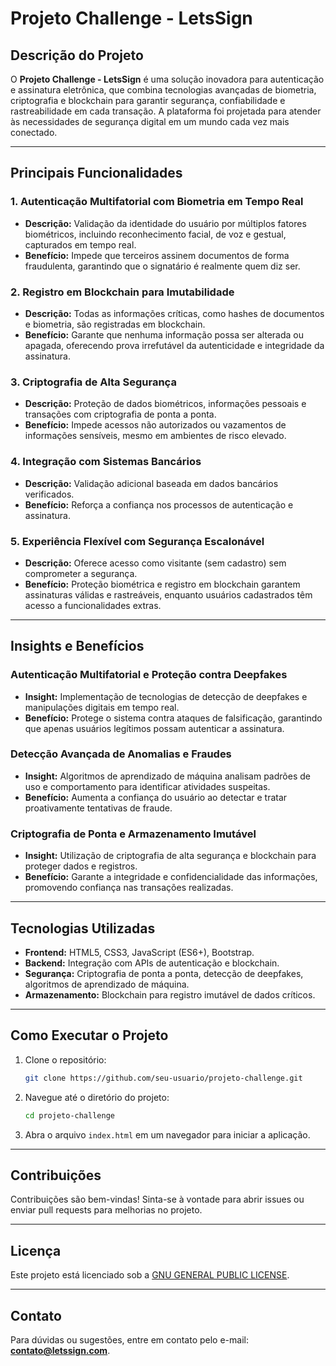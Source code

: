 # Projeto Challenge - LetsSign

## Descrição do Projeto
O **Projeto Challenge - LetsSign** é uma solução inovadora para autenticação e assinatura eletrônica, que combina tecnologias avançadas de biometria, criptografia e blockchain para garantir segurança, confiabilidade e rastreabilidade em cada transação. A plataforma foi projetada para atender às necessidades de segurança digital em um mundo cada vez mais conectado.

---

## Principais Funcionalidades

### 1. **Autenticação Multifatorial com Biometria em Tempo Real**
- **Descrição:** Validação da identidade do usuário por múltiplos fatores biométricos, incluindo reconhecimento facial, de voz e gestual, capturados em tempo real.
- **Benefício:** Impede que terceiros assinem documentos de forma fraudulenta, garantindo que o signatário é realmente quem diz ser.

### 2. **Registro em Blockchain para Imutabilidade**
- **Descrição:** Todas as informações críticas, como hashes de documentos e biometria, são registradas em blockchain.
- **Benefício:** Garante que nenhuma informação possa ser alterada ou apagada, oferecendo prova irrefutável da autenticidade e integridade da assinatura.

### 3. **Criptografia de Alta Segurança**
- **Descrição:** Proteção de dados biométricos, informações pessoais e transações com criptografia de ponta a ponta.
- **Benefício:** Impede acessos não autorizados ou vazamentos de informações sensíveis, mesmo em ambientes de risco elevado.

### 4. **Integração com Sistemas Bancários**
- **Descrição:** Validação adicional baseada em dados bancários verificados.
- **Benefício:** Reforça a confiança nos processos de autenticação e assinatura.

### 5. **Experiência Flexível com Segurança Escalonável**
- **Descrição:** Oferece acesso como visitante (sem cadastro) sem comprometer a segurança.
- **Benefício:** Proteção biométrica e registro em blockchain garantem assinaturas válidas e rastreáveis, enquanto usuários cadastrados têm acesso a funcionalidades extras.

---

## Insights e Benefícios

### **Autenticação Multifatorial e Proteção contra Deepfakes**
- **Insight:** Implementação de tecnologias de detecção de deepfakes e manipulações digitais em tempo real.
- **Benefício:** Protege o sistema contra ataques de falsificação, garantindo que apenas usuários legítimos possam autenticar a assinatura.

### **Detecção Avançada de Anomalias e Fraudes**
- **Insight:** Algoritmos de aprendizado de máquina analisam padrões de uso e comportamento para identificar atividades suspeitas.
- **Benefício:** Aumenta a confiança do usuário ao detectar e tratar proativamente tentativas de fraude.

### **Criptografia de Ponta e Armazenamento Imutável**
- **Insight:** Utilização de criptografia de alta segurança e blockchain para proteger dados e registros.
- **Benefício:** Garante a integridade e confidencialidade das informações, promovendo confiança nas transações realizadas.

---

## Tecnologias Utilizadas
- **Frontend:** HTML5, CSS3, JavaScript (ES6+), Bootstrap.
- **Backend:** Integração com APIs de autenticação e blockchain.
- **Segurança:** Criptografia de ponta a ponta, detecção de deepfakes, algoritmos de aprendizado de máquina.
- **Armazenamento:** Blockchain para registro imutável de dados críticos.

---

## Como Executar o Projeto
1. Clone o repositório:
   ```bash
   git clone https://github.com/seu-usuario/projeto-challenge.git
   ```
2. Navegue até o diretório do projeto:
   ```bash
   cd projeto-challenge
   ```
3. Abra o arquivo `index.html` em um navegador para iniciar a aplicação.

---

## Contribuições
Contribuições são bem-vindas! Sinta-se à vontade para abrir issues ou enviar pull requests para melhorias no projeto.

---

## Licença
Este projeto está licenciado sob a [GNU GENERAL PUBLIC LICENSE](LICENSE).

---

## Contato
Para dúvidas ou sugestões, entre em contato pelo e-mail: **contato@letssign.com**.
